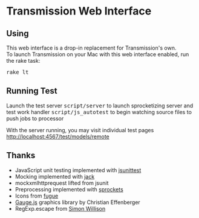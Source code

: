# Transmission Web Interface

## Using
This web interface is a drop-in replacement for Transmission's own.<br />
To launch Transmission on your Mac with this web interface enabled,
run the rake task:

  <tt>rake lt</tt>

## Running Test
Launch the test server
  <tt>script/server</tt> to launch sprocketizing server and test work handler
  <tt>script/js_autotest</tt> to begin watching source files to push jobs to processor

With the server running, you may visit individual test pages
  [http://localhost:4567/test/models/remote](http://localhost:4567/test/models/remote)


## Thanks
* JavaScript unit testing implemented with [jsunittest](http://jsunittest.com/)
* Mocking implemented with [jack](http://boss.bekk.no/display/BOSS/Jack)
* mockxmlhttprequest lifted from jsunit
* Preprocessing implemented with [sprockets](http://www.getsprockets.org)
* Icons from [fugue](http://www.pinvoke.com/)
* [Gauge.js](http://www.netzgesta.de/gauge/) graphics library by Christian Effenberger
* RegExp.escape from [Simon Willison](http://simonwillison.net/2006/Jan/20/escape/)
